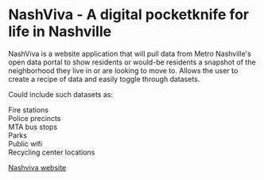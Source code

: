 NashViva - A digital pocketknife for life in Nashville
========

NashViva is a website application that will pull data from Metro Nashville's open data portal to show residents or would-be residents a snapshot of the neighborhood they live in or are looking to move to. Allows the user to create a recipe of data and easily toggle through datasets. <br>

Could include such datasets as: <br>

Fire stations <br>
Police precincts <br>
MTA bus stops <br>
Parks <br>
Public wifi <br>
Recycling center locations <br>

[Nashviva website](nashviva.codefornashville.org)
